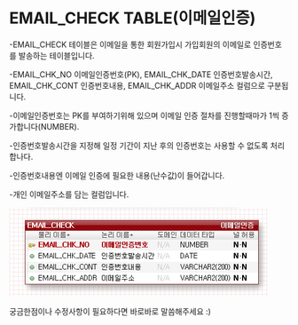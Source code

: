 # EMAIL_CHECK TABLE(이메일인증)


-EMAIL_CHECK 테이블은 이메일을 통한 회원가입시 가입회원의 이메일로 인증번호를 발송하는 테이블입니다.

-EMAIL_CHK_NO 이메일인증번호(PK), EMAIL_CHK_DATE 인증번호발송시간, EMAIL_CHK_CONT 인증번호내용, EMAIL_CHK_ADDR 이메일주소 컬럼으로 구분됩니다.

-이메일인증번호는 PK를 부여하기위해 있으며 이메일 인증 절차를 진행할때마가 1씩 증가합니다(NUMBER).

-인증번호발송시간을 지정해 일정 기간이 지난 후의 인증번호는 사용할 수 없도록 처리합나다.

-인증번호내용엔 이메일 인증에 필요한 내용(난수값)이 들어갑니다.

-개인 이메일주소를 담는 컬럼입니다.

![IMG](EMAIL_CHECK.png)


궁금한점이나 수정사항이 필요하다면 바로바로 말씀해주세요 :)